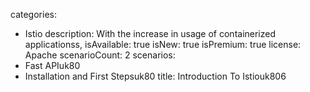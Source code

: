 categories:
  - Istio
description:
  With the increase in usage of containerized applicationss,
isAvailable: true
isNew: true
isPremium: true
license: Apache
scenarioCount: 2
scenarios:
  - Fast APIuk80
  - Installation and First Stepsuk80
title: Introduction To Istiouk806
